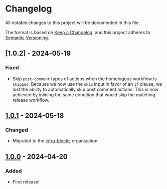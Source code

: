 # Changelog

All notable changes to this project will be documented in this file.

The format is based on [Keep a Changelog](https://keepachangelog.com/en/1.1.0/),
and this project adheres to [Semantic Versioning](https://semver.org/spec/v2.0.0.html).

## [1.0.2] - 2024-05-19

### Fixed

- Skip `post-comment` types of actions when the homologous workflow is `skipped`. Because we now use the
`skip` input in favor of an `if` clause, we lost the ability to automatically skip post comment actions. This is now
achieved by inlining the same condition that would skip the matching release workflow.

## [1.0.1] - 2024-05-18

### Changed

- Migrated to the [infra-blocks](https://github.com/infra-blocks) organization.

## [1.0.0] - 2024-04-20

### Added

- First release!

[1.0.1]: https://github.com/infra-blocks/npm-publish-from-semver-increment-workflow/compare/v1.0.0...v1.0.1
[1.0.0]: https://github.com/infra-blocks/npm-publish-from-semver-increment-workflow/releases/tag/v1.0.0
